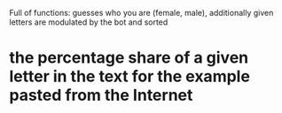 Full of functions: 
guesses who you are (female, male),
additionally given letters are modulated by the bot and sorted
<h1>the percentage share of a given letter in the text for the example pasted from the Internet</h1>
